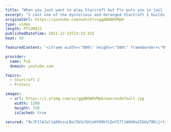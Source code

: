 ```yaml
---
title: "When you just want to play Starcraft but Flo puts you in jail | Florencio Files #254"
excerpt: "I cast one of the mysterious and deranged StarCraft 2 builds of the one and only, Florencio, the dude that invented the Protoss proxy nexus recall rush  🧜Florencio Files Playlist: https://www.youtube.com/playlist?list=PLFUDU8AOevUfznFLMRCxI0ez9HZTyL6Tk 🧜Florencio Twitch: https://www.twitch.tv/florenciosc"
originalUrl: https://youtube.com/watch?v=ggABOW8VMp0
type: video
length: PT12M41S
publishedDateTime: 2021-12-23T23:33:33Z
heat: 50

featuredContent: "<iframe width=\"800\" height=\"500\" frameborder=\"0\" src=\"https://www.youtube.com/embed/ggABOW8VMp0\" allow=\"accelerometer; autoplay; encrypted-media; gyroscope; picture-in-picture\" allowfullscreen></iframe>"

provider:
  name: PiG
  domain: youtube.com

topics:
  - StarCraft 2
  - Protoss

images:
  - url: https://i.ytimg.com/vi/ggABOW8VMp0/maxresdefault.jpg
    width: 1280
    height: 720
    isCached: true

secured: "9cJF1lAJal1q90isvLBeJIk9/5H1oHY09kfLEwYI7l1W4H0sGIGUyT8O/jrtjoeoBUeTAhI1svlg9D8tSvRKW66rkAbgPP2q8gS0FvZnXcIP10uD5mGWmmcrxHUHX3w0YbmiB0QHz9V2udPb5qMOm48zgOOBP1KePmgKPoMcGu6iCYamW2GhEXiC/vpZlUTNE1wiya2BtZduYMEg8UTs2GjfIRawt7Fsi0tGH0MtAC2mUbY5RMZopBR20NRDQlr/wKSlEwfnudBmmUoIisRt3qogWOWIU5TaujNSKdp8H6iLLgmJH7p6nNxcimZyHqz4hWaM27Viiq0a5zRBqbmKjQIxlprxAlEBycnzTGhuWZAbClscdpplWBOtoC/qzyAI6bNk1vOy3mxvytJ38D3pYqZHaWlNvexU/pIChXwF0eY=;FpO/Phhh1ObQi9RPACTGjg=="
---
```


